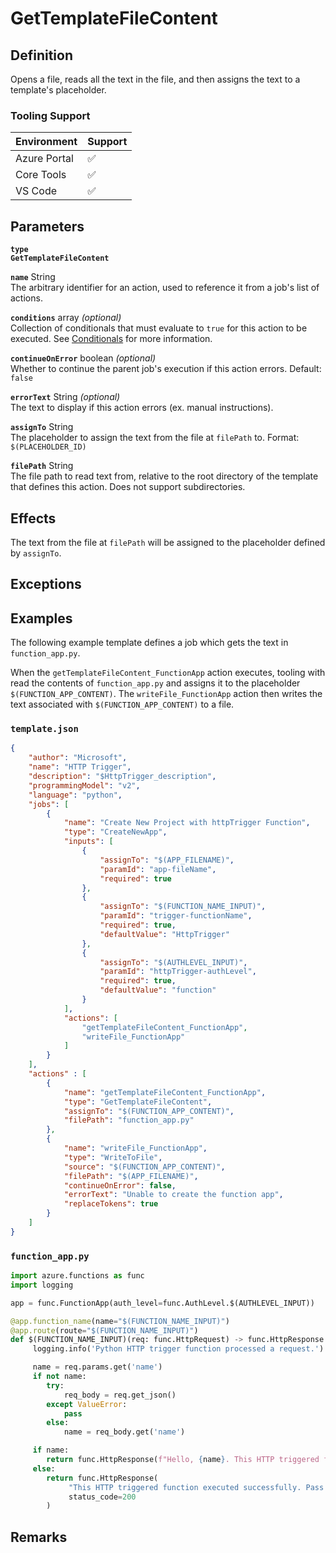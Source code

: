 # GetTemplateFileContent

## Definition

Opens a file, reads all the text in the file, and then assigns the text to a template's placeholder.

### Tooling Support

| Environment  | Support |
| ------------ | ------- |
| Azure Portal | :white_check_mark: |
| Core Tools   | :white_check_mark: |
| VS Code      | :white_check_mark: |

## Parameters

**`type`**  
**`GetTemplateFileContent`**

<!-- vvv Common Parameters vvv -->
**`name`** String  
The arbitrary identifier for an action, used to reference it from a job's list of actions.

**`conditions`** array _(optional)_  
Collection of conditionals that must evaluate to `true` for this action to be executed. See [Conditionals](../conditionals.md) for more information.

**`continueOnError`** boolean _(optional)_  
Whether to continue the parent job's execution if this action errors. Default: `false`

**`errorText`** String _(optional)_  
The text to display if this action errors (ex. manual instructions).
<!-- ^^^ Common Parameters ^^^ -->

**`assignTo`** String  
The placeholder to assign the text from the file at `filePath` to. Format: `$(PLACEHOLDER_ID)`

**`filePath`** String  
The file path to read text from, relative to the root directory of the template that defines this action. Does not support subdirectories.

## Effects

The text from the file at `filePath` will be assigned to the placeholder defined by `assignTo`.

## Exceptions

## Examples

The following example template defines a job which gets the text in `function_app.py`.

When the `getTemplateFileContent_FunctionApp` action executes, tooling with read the contents of `function_app.py` and assigns it to the placeholder `$(FUNCTION_APP_CONTENT)`. The `writeFile_FunctionApp` action then writes the text associated with `$(FUNCTION_APP_CONTENT)` to a file.

### `template.json`

```json
{
    "author": "Microsoft",
    "name": "HTTP Trigger",
    "description": "$HttpTrigger_description",
    "programmingModel": "v2",
    "language": "python",
    "jobs": [
        {
            "name": "Create New Project with httpTrigger Function",
            "type": "CreateNewApp",
            "inputs": [
                {
                    "assignTo": "$(APP_FILENAME)",
                    "paramId": "app-fileName",
                    "required": true
                },
                {
                    "assignTo": "$(FUNCTION_NAME_INPUT)",
                    "paramId": "trigger-functionName",
                    "required": true,
                    "defaultValue": "HttpTrigger"
                },
                {
                    "assignTo": "$(AUTHLEVEL_INPUT)",
                    "paramId": "httpTrigger-authLevel",
                    "required": true,
                    "defaultValue": "function"
                }
            ],
            "actions": [
                "getTemplateFileContent_FunctionApp",
                "writeFile_FunctionApp"
            ]
        }
    ],
    "actions" : [
        {
            "name": "getTemplateFileContent_FunctionApp",
            "type": "GetTemplateFileContent",
            "assignTo": "$(FUNCTION_APP_CONTENT)",
            "filePath": "function_app.py"
        },
        {
            "name": "writeFile_FunctionApp",
            "type": "WriteToFile",
            "source": "$(FUNCTION_APP_CONTENT)",
            "filePath": "$(APP_FILENAME)",
            "continueOnError": false,
            "errorText": "Unable to create the function app",
            "replaceTokens": true
        }
    ]
}
```

### `function_app.py`

```python
import azure.functions as func
import logging

app = func.FunctionApp(auth_level=func.AuthLevel.$(AUTHLEVEL_INPUT))

@app.function_name(name="$(FUNCTION_NAME_INPUT)")
@app.route(route="$(FUNCTION_NAME_INPUT)")
def $(FUNCTION_NAME_INPUT)(req: func.HttpRequest) -> func.HttpResponse:
     logging.info('Python HTTP trigger function processed a request.')

     name = req.params.get('name')
     if not name:
        try:
            req_body = req.get_json()
        except ValueError:
            pass
        else:
            name = req_body.get('name')

     if name:
        return func.HttpResponse(f"Hello, {name}. This HTTP triggered function executed successfully.")
     else:
        return func.HttpResponse(
             "This HTTP triggered function executed successfully. Pass a name in the query string or in the request body for a personalized response.",
             status_code=200
        )
```

## Remarks
